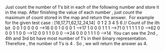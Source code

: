 Just count the number of 1's bit in each of the following number and store it in the map.
After finishing the value of each number , just count the maximum of count stored in the map and return the answer.
​
For example for the given test case :
[16,17,71,62,12,24,14]
​
0 1 2 3 4 5 6 // Count of the ith bit
​
0 0 1 0 0 0 0 -->16
0 0 1 0 0 0 1 -->17
1 0 0 0 1 1 1 -->71
0 1 1 1 1 1 0 -->62
0 0 0 1 1 0 0 -->12
0 0 1 1 0 0 0 -->24
0 0 0 1 1 1 0 -->14
​
You can see the 2nd , 4th and 3rd bit have most number of 1's in their binary representation. Therefore , the number of 1's is 4 . So , we will return the answer as 4.